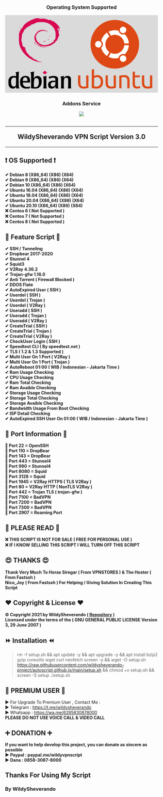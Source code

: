 <!DOCTYPE html>

<!---- © Copyright 2021 By Wildy Sheverando ------>
<h3 align="center">
Operating System Supported
</h3>
<p align="center">
<a href="https://github.com/wildysheverando-project/autoscript/">
  <img src="Image/os.png">
</a>
</p>
<h3 align="center">
Addons Service
</h3>
<p align="center">
<a href="https://github.com/wildysheverando-project/autoscript/">
  <img src="https://raw.githubusercontent.com/wildysheverando-project/autoscript.github.io/main/icons/addons%20v2ray%20trojan.png">
</a>
</p>
<h2 align="center">
<hr>
WildySheverando VPN Script Version 3.0
<hr>
</h2>

## ❗ OS Supported ❗
<b>
✔ Debian 8 (X86_64) (X86) (X64)<br>
✔ Debian 9 (X86_64) (X86) (X64)<br>
✔ Debian 10 (X86_64) (X86) (X64)<br>
✔ Ubuntu 16.04 (X86_64) (X86) (X64)<br>
✔ Ubuntu 18.04 (X86_64) (X86) (X64)<br>
✔ Ubuntu 20.04 (X86_64) (X86) (X64)<br>
✔ Ubuntu 20.10 (X86_64) (X86) (X64)<br>
❌ Centos 6 ( Not Supported )<br>
❌ Centos 7 ( Not Supported )<br>
❌ Centos 8 ( Not Supported ) <br>
</b>

## 🔰 Feature Script 🔰
<b>
✔ SSH / Tunneling<br>
✔ Dropbear 2017-2020 <Br>
✔ Stunnel 4<br>
✔ Squid3<br>
✔ V2Ray 4.36.2<br>
✔ Trojan-gfw 1.16.0<br>
✔ Anti Torrent ( Firewall Blocked ) <br>
✔ DDOS Flate <br>
✔ AutoExpired User ( SSH )<br>
✔ Userdel ( SSH )<br>
✔ Userdel ( Trojan )<br>
✔ Userdel ( V2Ray )<br>
✔ Useradd ( SSH )<br>
✔ Useradd ( Trojan )<br>
✔ Useradd ( V2Ray )<br>
✔ CreateTrial ( SSH )<br>
✔ CreateTrial ( Trojan )<br>
✔ CreateTrial ( V2Ray )<br>
✔ CheckUser Login ( SSH )<br>
✔ Speedtest CLI ( By speedtest.net )<br>
✔ TLS ( 1.2 & 1.3 Supported ) <br>
✔ Multi User On 1 Port ( V2Ray )<br>
✔ Multi User On 1 Port ( Trojan )<br>
✔ AutoReboot 01:00 ( WIB / Indonesian - Jakarta Time )<br>
✔ Ram Usage Checking<br>
✔ CPU Usage Checking<br>
✔ Ram Total Checking<br>
✔ Ram Avaible Checking<br>
✔ Storage Usage Checking<br>
✔ Storage Total Checking<br>
✔ Storage Avaible Checking<br>
✔ Bandwidth Usage From Boot Checking<br>
✔ ISP Detail Checking<br>
✔ AutoExpired SSH User On 01:00 ( WIB / Indonesian - Jakarta Time )<br>
</b>

## 🔰 Port Information 🔰
<b>
🔸 Port 22   = OpenSSH<br>
🔸 Port 110  = DropBear<br>
🔸 Port 143  = DropBear<br>
🔸 Port 443  = Stunnel4<br>
🔸 Port 990  = Stunnel4<br>
🔸 Port 8080 = Squid<br>
🔸 Port 3128 = Squid<br>
🔸 Port 1945 = V2Ray HTTPS ( TLS V2Ray )<br>
🔸 Port 80   = V2Ray HTTP ( NonTLS V2Ray )<br>
🔸 Port 442  = Trojan TLS ( trojan-gfw )<br>
🔸 Port 7100 = BadVPN <br>
🔸 Port 7200 = BadVPN<br>
🔸 Port 7300 = BadVPN<br>
🔸 Port 2907 = Roaming Port <br>
</b>

## 🚫 PLEASE READ 🚫
<b>
❌ THIS SCRIPT IS NOT FOR SALE ( FREE FOR PERSONAL USE ) <br>
❌ IF I KNOW SELLING THIS SCRIPT I WILL TURN OFF THIS SCRIPT <br>
</b>

## 😍 THANKS 😍
<b>
Thank Very Much To Horas Siregar ( From VPNSTORES ) & The Hoster ( From Fastssh ) <br>
Nico_Joy ( From Fastssh ) For Helping / Giving Solution In Creating This Script
</b>

## ❤ Copyright & License ❤
<b>© Copyright 2021 by WildySheverando ( <a href="https://github.com/wildysheverando-project/autoscript.github.io">Repository</a> )</b> <br>
<b>Licensed under the terms of the ( GNU GENERAL PUBLIC LICENSE Version 3, 29 June 2007 )</b>

## ⏩ Installation ⏪
> rm -f setup.sh && apt update -y && apt upgrade -y && apt install bzip2 gzip coreutils wget curl neofetch screen -y && wget -O setup.sh https://raw.githubusercontent.com/wildysheverando-project/autoscript.github.io/main/setup.sh && chmod +x setup.sh && screen -S setup ./setup.sh

## 🔱 PREMIUM USER 🔱
▶ For Upgrade To Premium User , Contact Me :<br>
▶ Telegram : https://t.me/wildysheverando<br>
▶ Whatsapp : https://wa.me/6285830878000<br>
<b>PLEASE DO NOT USE VOICE CALL & VIDEO CALL</b>

## ➕ DONATION ➕
<b>If you want to help develop this project, you can donate as sincere as possible</b>
<br>
<b>
▶ Paypal : paypal.me/wildyvpnscript<br>
▶ Dana   : 0858-3087-8000<br>
</b>

## Thanks For Using My Script

### By WildySheverando
